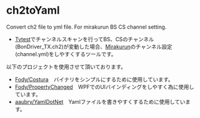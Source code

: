 # ch2toYaml
Convert ch2 file to yml file. For mirakurun BS CS channel setting.

- [Tvtest](https://github.com/DBCTRADO/TVTest)でチャンネルスキャンを行ってBS、CSのチャンネル(BonDriver_TX.ch2)が変動した場合、[Mirakurun](https://github.com/Chinachu/Mirakurun)のチャンネル設定(channel.yml)をしやすくするツールです。

以下のプロジェクトを使用させて頂いております。
- [Fody/Costura](https://github.com/Fody/Costura)　バイナリをシンプルにするために使用しています。
- [Fody/PropertyChanged](https://github.com/Fody/PropertyChanged)　WPFでのUIバインディングをしやすく為に使用しています。
- [aaubry/YamlDotNet](https://github.com/aaubry/YamlDotNet)　Yamlファイルを書きやすくするために使用しています。

